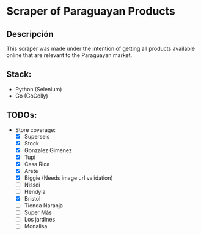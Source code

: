 # Scraper of Paraguayan Products

## Descripción
This scraper was made under the intention of getting all products available online that are relevant to the Paraguayan market.

## Stack:
- Python (Selenium)
- Go (GoColly)

## TODOs:
- Store coverage:
    - [x] Superseis
    - [x] Stock
    - [x] Gonzalez Gimenez
    - [x] Tupi
    - [x] Casa Rica
    - [x] Arete
    - [x] Biggie (Needs image url validation)
    - [ ] Nissei
    - [ ] Hendyla
    - [x] Bristol
    - [ ] Tienda Naranja
    - [ ] Super Más
    - [ ] Los jardines
    - [ ] Monalisa